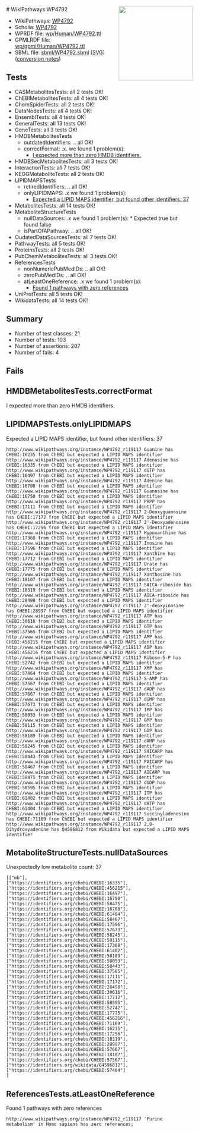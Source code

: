 <img style="float: right; width: 200px" src="../logo.png" />
# WikiPathways WP4792

* WikiPathways: [WP4792](https://identifiers.org/wikipathways:WP4792)
* Scholia: [WP4792](https://scholia.toolforge.org/wikipathways/WP4792)
* WPRDF file: [wp/Human/WP4792.ttl](../wp/Human/WP4792.ttl)
* GPMLRDF file: [wp/gpml/Human/WP4792.ttl](../wp/gpml/Human/WP4792.ttl)
* SBML file: [sbml/WP4792.sbml](../sbml/WP4792.sbml) ([SVG](../sbml/WP4792.svg)) ([conversion notes](../sbml/WP4792.txt))

## Tests
* CASMetabolitesTests: all 2 tests OK!
* ChEBIMetabolitesTests: all 4 tests OK!
* ChemSpiderTests: all 2 tests OK!
* DataNodesTests: all 4 tests OK!
* EnsemblTests: all 4 tests OK!
* GeneralTests: all 13 tests OK!
* GeneTests: all 3 tests OK!
* HMDBMetabolitesTests
    * outdatedIdentifiers: .. all OK!
    * correctFormat: .x. we found 1 problem(s):
        * [I expected more than zero HMDB identifiers.](#ad154c1e)
* HMDBSecMetabolitesTests: all 3 tests OK!
* InteractionTests: all 7 tests OK!
* KEGGMetaboliteTests: all 2 tests OK!
* LIPIDMAPSTests
    * retiredIdentifiers: .. all OK!
    * onlyLIPIDMAPS: .x we found 1 problem(s):
        * [Expected a LIPID MAPS identifier, but found other identifiers: 37](#d0bfb6bd)
* MetabolitesTests: all 14 tests OK!
* MetaboliteStructureTests
    * nullDataSources: .x we found 1 problem(s):
            * Expected true but found false
    * isPartOfAPathway: .. all OK!
* OudatedDataSourcesTests: all 7 tests OK!
* PathwayTests: all 5 tests OK!
* ProteinsTests: all 2 tests OK!
* PubChemMetabolitesTests: all 3 tests OK!
* ReferencesTests
    * nonNumericPubMedIDs: .. all OK!
    * zeroPubMedIDs: .. all OK!
    * atLeastOneReference: .x we found 1 problem(s):
        * [Found 1 pathways with zero references](#35eb778e)
* UniProtTests: all 5 tests OK!
* WikidataTests: all 14 tests OK!


## Summary

* Number of test classes: 21
* Number of tests: 103
* Number of assertions: 207
* Number of fails: 4

## Fails

<a name="ad154c1e" />

## HMDBMetabolitesTests.correctFormat

I expected more than zero HMDB identifiers.
<a name="d0bfb6bd" />

## LIPIDMAPSTests.onlyLIPIDMAPS

Expected a LIPID MAPS identifier, but found other identifiers: 37
```
http://www.wikipathways.org/instance/WP4792_r119117 Guanine has CHEBI:16235 from ChEBI but expected a LIPID MAPS identifier
http://www.wikipathways.org/instance/WP4792_r119117 Adenosine has CHEBI:16335 from ChEBI but expected a LIPID MAPS identifier
http://www.wikipathways.org/instance/WP4792_r119117 dGTP has CHEBI:16497 from ChEBI but expected a LIPID MAPS identifier
http://www.wikipathways.org/instance/WP4792_r119117 Adenine has CHEBI:16708 from ChEBI but expected a LIPID MAPS identifier
http://www.wikipathways.org/instance/WP4792_r119117 Guanosine has CHEBI:16750 from ChEBI but expected a LIPID MAPS identifier
http://www.wikipathways.org/instance/WP4792_r119117 PRPP has CHEBI:17111 from ChEBI but expected a LIPID MAPS identifier
http://www.wikipathways.org/instance/WP4792_r119117 2-Deoxyguanosine has CHEBI:17172 from ChEBI but expected a LIPID MAPS identifier
http://www.wikipathways.org/instance/WP4792_r119117 2'-Deoxyadenosine has CHEBI:17256 from ChEBI but expected a LIPID MAPS identifier
http://www.wikipathways.org/instance/WP4792_r119117 Hypoxanthine has CHEBI:17368 from ChEBI but expected a LIPID MAPS identifier
http://www.wikipathways.org/instance/WP4792_r119117 Inosine has CHEBI:17596 from ChEBI but expected a LIPID MAPS identifier
http://www.wikipathways.org/instance/WP4792_r119117 Xanthine has CHEBI:17712 from ChEBI but expected a LIPID MAPS identifier
http://www.wikipathways.org/instance/WP4792_r119117 Urate has CHEBI:17775 from ChEBI but expected a LIPID MAPS identifier
http://www.wikipathways.org/instance/WP4792_r119117 Xanthosine has CHEBI:18107 from ChEBI but expected a LIPID MAPS identifier
http://www.wikipathways.org/instance/WP4792_r119117 SAICA-riboside has CHEBI:18319 from ChEBI but expected a LIPID MAPS identifier
http://www.wikipathways.org/instance/WP4792_r119117 AICA-riboside has CHEBI:28498 from ChEBI but expected a LIPID MAPS identifier
http://www.wikipathways.org/instance/WP4792_r119117 2'-deoxyinosine has CHEBI:28997 from ChEBI but expected a LIPID MAPS identifier
http://www.wikipathways.org/instance/WP4792_r119117 ATP has CHEBI:30616 from ChEBI but expected a LIPID MAPS identifier
http://www.wikipathways.org/instance/WP4792_r119117 GTP has CHEBI:37565 from ChEBI but expected a LIPID MAPS identifier
http://www.wikipathways.org/instance/WP4792_r119117 AMP has CHEBI:456215 from ChEBI but expected a LIPID MAPS identifier
http://www.wikipathways.org/instance/WP4792_r119117 ADP has CHEBI:456216 from ChEBI but expected a LIPID MAPS identifier
http://www.wikipathways.org/instance/WP4792_r119117 Ribose-5-P has CHEBI:52742 from ChEBI but expected a LIPID MAPS identifier
http://www.wikipathways.org/instance/WP4792_r119117 XMP has CHEBI:57464 from ChEBI but expected a LIPID MAPS identifier
http://www.wikipathways.org/instance/WP4792_r119117 S-AMP has CHEBI:57567 from ChEBI but expected a LIPID MAPS identifier
http://www.wikipathways.org/instance/WP4792_r119117 dADP has CHEBI:57667 from ChEBI but expected a LIPID MAPS identifier
http://www.wikipathways.org/instance/WP4792_r119117 dGMP has CHEBI:57673 from ChEBI but expected a LIPID MAPS identifier
http://www.wikipathways.org/instance/WP4792_r119117 IMP has CHEBI:58053 from ChEBI but expected a LIPID MAPS identifier
http://www.wikipathways.org/instance/WP4792_r119117 GMP has CHEBI:58115 from ChEBI but expected a LIPID MAPS identifier
http://www.wikipathways.org/instance/WP4792_r119117 GDP has CHEBI:58189 from ChEBI but expected a LIPID MAPS identifier
http://www.wikipathways.org/instance/WP4792_r119117 dAMP has CHEBI:58245 from ChEBI but expected a LIPID MAPS identifier
http://www.wikipathways.org/instance/WP4792_r119117 SAICARP has CHEBI:58443 from ChEBI but expected a LIPID MAPS identifier
http://www.wikipathways.org/instance/WP4792_r119117 FAICARP has CHEBI:58467 from ChEBI but expected a LIPID MAPS identifier
http://www.wikipathways.org/instance/WP4792_r119117 AICARP has CHEBI:58475 from ChEBI but expected a LIPID MAPS identifier
http://www.wikipathways.org/instance/WP4792_r119117 dGDP has CHEBI:58595 from ChEBI but expected a LIPID MAPS identifier
http://www.wikipathways.org/instance/WP4792_r119117 ITP has CHEBI:61402 from ChEBI but expected a LIPID MAPS identifier
http://www.wikipathways.org/instance/WP4792_r119117 dATP has CHEBI:61404 from ChEBI but expected a LIPID MAPS identifier
http://www.wikipathways.org/instance/WP4792_r119117 Succinyladenosine has CHEBI:71169 from ChEBI but expected a LIPID MAPS identifier
http://www.wikipathways.org/instance/WP4792_r119117 2,8-Dihydroxyadenine has Q4596812 from Wikidata but expected a LIPID MAPS identifier
```

<a name="919041ce" />

## MetaboliteStructureTests.nullDataSources

Unexpectedly low metabolite count: 37
```
[["mb"],
["https://identifiers.org/chebi/CHEBI:16335"],
["https://identifiers.org/chebi/CHEBI:456215"],
["https://identifiers.org/chebi/CHEBI:16497"],
["https://identifiers.org/chebi/CHEBI:16750"],
["https://identifiers.org/chebi/CHEBI:58475"],
["https://identifiers.org/chebi/CHEBI:16708"],
["https://identifiers.org/chebi/CHEBI:61404"],
["https://identifiers.org/chebi/CHEBI:58467"],
["https://identifiers.org/chebi/CHEBI:17596"],
["https://identifiers.org/chebi/CHEBI:57673"],
["https://identifiers.org/chebi/CHEBI:58245"],
["https://identifiers.org/chebi/CHEBI:58115"],
["https://identifiers.org/chebi/CHEBI:17368"],
["https://identifiers.org/chebi/CHEBI:61402"],
["https://identifiers.org/chebi/CHEBI:58189"],
["https://identifiers.org/chebi/CHEBI:58053"],
["https://identifiers.org/chebi/CHEBI:58443"],
["https://identifiers.org/chebi/CHEBI:37565"],
["https://identifiers.org/chebi/CHEBI:17111"],
["https://identifiers.org/chebi/CHEBI:17172"],
["https://identifiers.org/chebi/CHEBI:28498"],
["https://identifiers.org/chebi/CHEBI:30616"],
["https://identifiers.org/chebi/CHEBI:17712"],
["https://identifiers.org/chebi/CHEBI:58595"],
["https://identifiers.org/chebi/CHEBI:52742"],
["https://identifiers.org/chebi/CHEBI:17775"],
["https://identifiers.org/chebi/CHEBI:456216"],
["https://identifiers.org/chebi/CHEBI:71169"],
["https://identifiers.org/chebi/CHEBI:16235"],
["https://identifiers.org/chebi/CHEBI:17256"],
["https://identifiers.org/chebi/CHEBI:18319"],
["https://identifiers.org/chebi/CHEBI:28997"],
["https://identifiers.org/chebi/CHEBI:57667"],
["https://identifiers.org/chebi/CHEBI:18107"],
["https://identifiers.org/chebi/CHEBI:57567"],
["https://identifiers.org/wikidata/Q4596812"],
["https://identifiers.org/chebi/CHEBI:57464"]
]
```

<a name="35eb778e" />

## ReferencesTests.atLeastOneReference

Found 1 pathways with zero references
```
http://www.wikipathways.org/instance/WP4792_r119117 'Purine metabolism' in Homo sapiens has zero references; 
```

